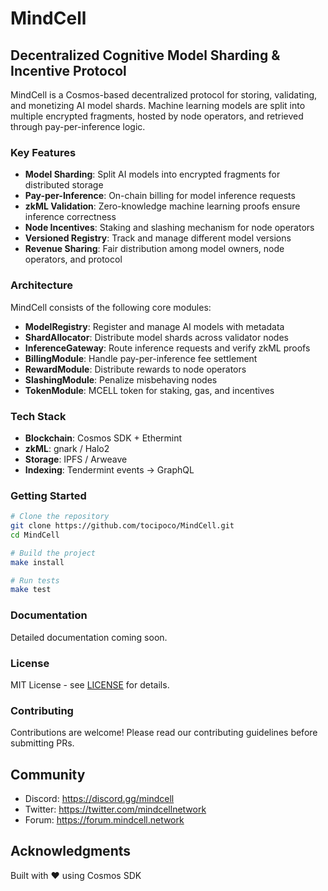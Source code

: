# MindCell

## Decentralized Cognitive Model Sharding & Incentive Protocol

MindCell is a Cosmos-based decentralized protocol for storing, validating, and monetizing AI model shards. Machine learning models are split into multiple encrypted fragments, hosted by node operators, and retrieved through pay-per-inference logic.

### Key Features

- **Model Sharding**: Split AI models into encrypted fragments for distributed storage
- **Pay-per-Inference**: On-chain billing for model inference requests
- **zkML Validation**: Zero-knowledge machine learning proofs ensure inference correctness
- **Node Incentives**: Staking and slashing mechanism for node operators
- **Versioned Registry**: Track and manage different model versions
- **Revenue Sharing**: Fair distribution among model owners, node operators, and protocol

### Architecture

MindCell consists of the following core modules:

- **ModelRegistry**: Register and manage AI models with metadata
- **ShardAllocator**: Distribute model shards across validator nodes
- **InferenceGateway**: Route inference requests and verify zkML proofs
- **BillingModule**: Handle pay-per-inference fee settlement
- **RewardModule**: Distribute rewards to node operators
- **SlashingModule**: Penalize misbehaving nodes
- **TokenModule**: MCELL token for staking, gas, and incentives

### Tech Stack

- **Blockchain**: Cosmos SDK + Ethermint
- **zkML**: gnark / Halo2
- **Storage**: IPFS / Arweave
- **Indexing**: Tendermint events → GraphQL

### Getting Started

```bash
# Clone the repository
git clone https://github.com/tocipoco/MindCell.git
cd MindCell

# Build the project
make install

# Run tests
make test
```

### Documentation

Detailed documentation coming soon.

### License

MIT License - see [LICENSE](LICENSE) for details.

### Contributing

Contributions are welcome! Please read our contributing guidelines before submitting PRs.

## Community

- Discord: https://discord.gg/mindcell
- Twitter: https://twitter.com/mindcellnetwork
- Forum: https://forum.mindcell.network
## Acknowledgments

Built with ❤️ using Cosmos SDK

